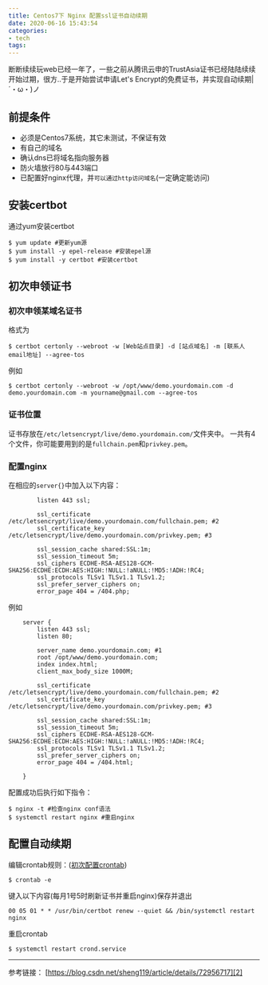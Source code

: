 ```yaml
---
title: Centos7下 Nginx 配置ssl证书自动续期
date: 2020-06-16 15:43:54
categories:
- tech
tags:
---
```

断断续续玩web已经一年了，一些之前从腾讯云申的TrustAsia证书已经陆陆续续开始过期，很方..于是开始尝试申请Let's Encrypt的免费证书，并实现自动续期|´・ω・)ノ


<!--more-->

## 前提条件
 - 必须是Centos7系统，其它未测试，不保证有效
 - 有自己的域名
 - 确认dns已将域名指向服务器
 - 防火墙放行80与443端口
 - 已配置好nginx代理，并``可以通过http访问域名``(一定确定能访问)

## 安装certbot
通过yum安装certbot
````
$ yum update #更新yum源
$ yum install -y epel-release #安装epel源
$ yum install -y certbot #安装certbot
````

## 初次申领证书
### 初次申领某域名证书
格式为
````
$ certbot certonly --webroot -w [Web站点目录] -d [站点域名] -m [联系人email地址] --agree-tos
````
例如
````
$ certbot certonly --webroot -w /opt/www/demo.yourdomain.com -d demo.yourdomain.com -m yourname@gmail.com --agree-tos
````
### 证书位置
证书存放在``/etc/letsencrypt/live/demo.yourdomain.com/``文件夹中。
一共有4个文件，你可能要用到的是`fullchain.pem`和`privkey.pem`。

### 配置nginx
在相应的``server{}``中加入以下内容：
````
        listen 443 ssl;

        ssl_certificate /etc/letsencrypt/live/demo.yourdomain.com/fullchain.pem; #2
        ssl_certificate_key /etc/letsencrypt/live/demo.yourdomain.com/privkey.pem; #3

        ssl_session_cache shared:SSL:1m;
        ssl_session_timeout 5m;
        ssl_ciphers ECDHE-RSA-AES128-GCM-SHA256:ECDHE:ECDH:AES:HIGH:!NULL:!aNULL:!MD5:!ADH:!RC4;
        ssl_protocols TLSv1 TLSv1.1 TLSv1.2;
        ssl_prefer_server_ciphers on;
        error_page 404 = /404.php;
````

例如
````
    server {
        listen 443 ssl;
        listen 80;

        server_name demo.yourdomain.com; #1
        root /opt/www/demo.yourdomain.com;
        index index.html;
        client_max_body_size 1000M;

        ssl_certificate /etc/letsencrypt/live/demo.yourdomain.com/fullchain.pem; #2
        ssl_certificate_key /etc/letsencrypt/live/demo.yourdomain.com/privkey.pem; #3

        ssl_session_cache shared:SSL:1m;
        ssl_session_timeout 5m;
        ssl_ciphers ECDHE-RSA-AES128-GCM-SHA256:ECDHE:ECDH:AES:HIGH:!NULL:!aNULL:!MD5:!ADH:!RC4;
        ssl_protocols TLSv1 TLSv1.1 TLSv1.2;
        ssl_prefer_server_ciphers on;
        error_page 404 = /404.html;

    }
````
配置成功后执行如下指令：
````
$ nginx -t #检查nginx conf语法
$ systemctl restart nginx #重启nginx
````

## 配置自动续期
编辑crontab规则：([初次配置crontab][1])
````
$ crontab -e
````
键入以下内容(每月1号5时刷新证书并重启nginx)保存并退出
````
00 05 01 * * /usr/bin/certbot renew --quiet && /bin/systemctl restart nginx
````
重启crontab
````
$ systemctl restart crond.service
````


-------------------
参考链接：
[https://blog.csdn.net/sheng119/article/details/72956717][2]


  [1]: https://www.cnblogs.com/p0st/p/9482167.html
  [2]: https://blog.csdn.net/sheng119/article/details/72956717